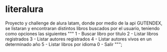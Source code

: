 # literalura
Proyecto y challenge de alura latam, donde por medio de la api GUTENDEX, se listaran y encontraran distintos libros buscados por
el usuario, teniendo como opciones las siguientes
"""
                    1 - Buscar libro por titulo 
                    2 - Listar libros registrados
                    3 - Listar autores registrados
                    4 - Listar autores vivos en un determinado año
                    5 - Listar libros por idioma
                    0 - Salir
                    """;
